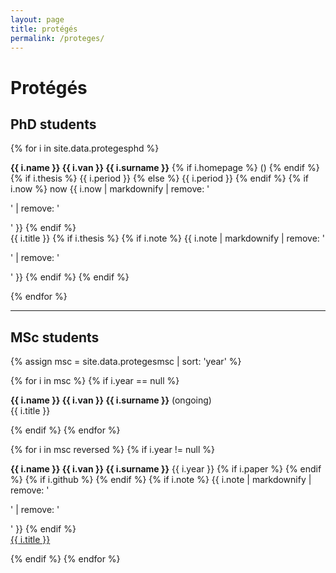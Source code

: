 ```yaml
---
layout: page
title: protégés
permalink: /proteges/
---
```


# Protégés


## PhD students

{% for i in site.data.protegesphd %}

<p><strong>{{ i.name }} {{ i.van }} {{ i.surname }}</strong>
{% if i.homepage %} 
  (<a href="{{ i.homepage }}"><i class="bi bi-house-door-fill"></i></a>)
{% endif %}
{% if i.thesis %} 
  <span class="label success">{{ i.period }}</span>
{% else %}
  <span class="label success">{{ i.period }}</span>
{% endif %}
{% if i.now %} 
  <span class="label info">now {{ i.now | markdownify | remove: '<p>' | remove: '</p>' }}</span>
{% endif %}
<br>
{{ i.title }}
{% if i.thesis %} 
  <a href="{{ i.thesis }}"><i class="bi bi-file-earmark-pdf"></i></a>
  {% if i.note %} 
    <span class="label note">{{ i.note | markdownify | remove: '<p>' | remove: '</p>' }}</span>
  {% endif %}
{% endif %}
</p>

{% endfor %}



- - -

## MSc students 

{% assign msc = site.data.protegesmsc | sort: 'year' %}

{% for i in msc %}
{% if i.year == null %}

<p><strong>{{ i.name }} {{ i.van }} {{ i.surname }}</strong> (ongoing)<br>{{ i.title }}</p>

{% endif %}
{% endfor %}

{% for i in msc reversed %}
{% if i.year != null %}

<p>
  <strong>{{ i.name }} {{ i.van }} {{ i.surname }}</strong> <span class="label success">{{ i.year }}</span>
  {% if i.paper %}
    <a href="{{ i.paper }}"><i class="bi bi-file-earmark-pdf" title="paper"></i></a>
  {% endif %}
  {% if i.github %}
    <a href="{{ i.github }}"><i class="bi bi-github" title="github"></i></a>
  {% endif %}
  {% if i.note %} 
    <span class="label note">{{ i.note | markdownify | remove: '<p>' | remove: '</p>' }}</span>
  {% endif %}
  <br>
  <a href="{{ i.url }}">{{ i.title }}</a>
</p>

{% endif %}
{% endfor %}




  